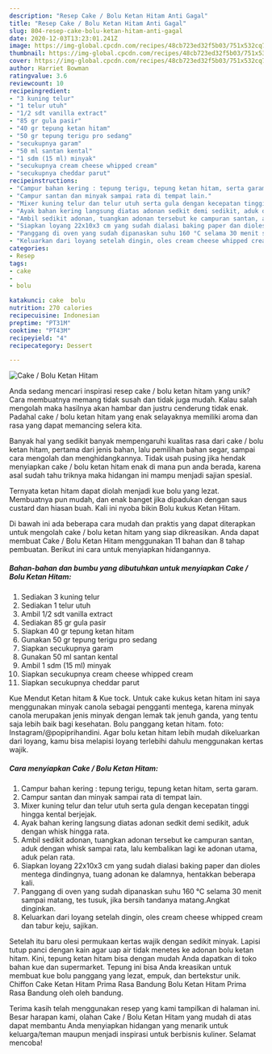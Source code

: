 ```yaml
---
description: "Resep Cake / Bolu Ketan Hitam Anti Gagal"
title: "Resep Cake / Bolu Ketan Hitam Anti Gagal"
slug: 804-resep-cake-bolu-ketan-hitam-anti-gagal
date: 2020-12-03T13:23:01.241Z
image: https://img-global.cpcdn.com/recipes/48cb723ed32f5b03/751x532cq70/cake-bolu-ketan-hitam-foto-resep-utama.jpg
thumbnail: https://img-global.cpcdn.com/recipes/48cb723ed32f5b03/751x532cq70/cake-bolu-ketan-hitam-foto-resep-utama.jpg
cover: https://img-global.cpcdn.com/recipes/48cb723ed32f5b03/751x532cq70/cake-bolu-ketan-hitam-foto-resep-utama.jpg
author: Harriet Bowman
ratingvalue: 3.6
reviewcount: 10
recipeingredient:
- "3 kuning telur"
- "1 telur utuh"
- "1/2 sdt vanilla extract"
- "85 gr gula pasir"
- "40 gr tepung ketan hitam"
- "50 gr tepung terigu pro sedang"
- "secukupnya garam"
- "50 ml santan kental"
- "1 sdm (15 ml) minyak"
- "secukupnya cream cheese whipped cream"
- "secukupnya cheddar parut"
recipeinstructions:
- "Campur bahan kering : tepung terigu, tepung ketan hitam, serta garam."
- "Campur santan dan minyak sampai rata di tempat lain."
- "Mixer kuning telur dan telur utuh serta gula dengan kecepatan tinggi hingga kental berjejak."
- "Ayak bahan kering langsung diatas adonan sedkit demi sedikit, aduk dengan whisk hingga rata."
- "Ambil sedikit adonan, tuangkan adonan tersebut ke campuran santan, aduk dengan whisk sampai rata, lalu kembalikan lagi ke adonan utama, aduk pelan rata."
- "Siapkan loyang 22x10x3 cm yang sudah dialasi baking paper dan dioles mentega dindingnya, tuang adonan ke dalamnya, hentakkan beberapa kali."
- "Panggang di oven yang sudah dipanaskan suhu 160 °C selama 30 menit sampai matang, tes tusuk, jika bersih tandanya matang.Angkat dinginkan."
- "Keluarkan dari loyang setelah dingin, oles cream cheese whipped cream dan tabur keju, sajikan."
categories:
- Resep
tags:
- cake
- 
- bolu

katakunci: cake  bolu 
nutrition: 270 calories
recipecuisine: Indonesian
preptime: "PT31M"
cooktime: "PT43M"
recipeyield: "4"
recipecategory: Dessert

---
```



![Cake / Bolu Ketan Hitam](https://img-global.cpcdn.com/recipes/48cb723ed32f5b03/751x532cq70/cake-bolu-ketan-hitam-foto-resep-utama.jpg)

Anda sedang mencari inspirasi resep cake / bolu ketan hitam yang unik? Cara membuatnya memang tidak susah dan tidak juga mudah. Kalau salah mengolah maka hasilnya akan hambar dan justru cenderung tidak enak. Padahal cake / bolu ketan hitam yang enak selayaknya memiliki aroma dan rasa yang dapat memancing selera kita.

Banyak hal yang sedikit banyak mempengaruhi kualitas rasa dari cake / bolu ketan hitam, pertama dari jenis bahan, lalu pemilihan bahan segar, sampai cara mengolah dan menghidangkannya. Tidak usah pusing jika hendak menyiapkan cake / bolu ketan hitam enak di mana pun anda berada, karena asal sudah tahu triknya maka hidangan ini mampu menjadi sajian spesial.

Ternyata ketan hitam dapat diolah menjadi kue bolu yang lezat. Membuatnya pun mudah, dan enak banget jika dipadukan dengan saus custard dan hiasan buah. Kali ini nyoba bikin Bolu kukus Ketan Hitam.


Di bawah ini ada beberapa cara mudah dan praktis yang dapat diterapkan untuk mengolah cake / bolu ketan hitam yang siap dikreasikan. Anda dapat membuat Cake / Bolu Ketan Hitam menggunakan 11 bahan dan 8 tahap pembuatan. Berikut ini cara untuk menyiapkan hidangannya.

<!--inarticleads1-->

##### Bahan-bahan dan bumbu yang dibutuhkan untuk menyiapkan Cake / Bolu Ketan Hitam:

1. Sediakan 3 kuning telur
1. Sediakan 1 telur utuh
1. Ambil 1/2 sdt vanilla extract
1. Sediakan 85 gr gula pasir
1. Siapkan 40 gr tepung ketan hitam
1. Gunakan 50 gr tepung terigu pro sedang
1. Siapkan secukupnya garam
1. Gunakan 50 ml santan kental
1. Ambil 1 sdm (15 ml) minyak
1. Siapkan secukupnya cream cheese whipped cream
1. Siapkan secukupnya cheddar parut


Kue Mendut Ketan hitam &amp; Kue tock. Untuk cake kukus ketan hitam ini saya menggunakan minyak canola sebagai pengganti mentega, karena minyak canola merupakan jenis minyak dengan lemak tak jenuh ganda, yang tentu saja lebih baik bagi kesehatan. Bolu panggang ketan hitam. foto: Instagram/@popiprihandini. Agar bolu ketan hitam lebih mudah dikeluarkan dari loyang, kamu bisa melapisi loyang terlebihi dahulu menggunakan kertas wajik. 

<!--inarticleads2-->

##### Cara menyiapkan Cake / Bolu Ketan Hitam:

1. Campur bahan kering : tepung terigu, tepung ketan hitam, serta garam.
1. Campur santan dan minyak sampai rata di tempat lain.
1. Mixer kuning telur dan telur utuh serta gula dengan kecepatan tinggi hingga kental berjejak.
1. Ayak bahan kering langsung diatas adonan sedkit demi sedikit, aduk dengan whisk hingga rata.
1. Ambil sedikit adonan, tuangkan adonan tersebut ke campuran santan, aduk dengan whisk sampai rata, lalu kembalikan lagi ke adonan utama, aduk pelan rata.
1. Siapkan loyang 22x10x3 cm yang sudah dialasi baking paper dan dioles mentega dindingnya, tuang adonan ke dalamnya, hentakkan beberapa kali.
1. Panggang di oven yang sudah dipanaskan suhu 160 °C selama 30 menit sampai matang, tes tusuk, jika bersih tandanya matang.Angkat dinginkan.
1. Keluarkan dari loyang setelah dingin, oles cream cheese whipped cream dan tabur keju, sajikan.


Setelah itu baru olesi permukaan kertas wajik dengan sedikit minyak. Lapisi tutup panci dengan kain agar uap air tidak menetes ke adonan bolu ketan hitam. Kini, tepung ketan hitam bisa dengan mudah Anda dapatkan di toko bahan kue dan supermarket. Tepung ini bisa Anda kreasikan untuk membuat kue bolu panggang yang lezat, empuk, dan bertekstur unik. Chiffon Cake Ketan Hitam Prima Rasa Bandung Bolu Ketan Hitam Prima Rasa Bandung oleh oleh bandung. 

Terima kasih telah menggunakan resep yang kami tampilkan di halaman ini. Besar harapan kami, olahan Cake / Bolu Ketan Hitam yang mudah di atas dapat membantu Anda menyiapkan hidangan yang menarik untuk keluarga/teman maupun menjadi inspirasi untuk berbisnis kuliner. Selamat mencoba!
